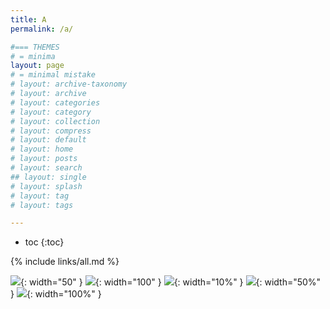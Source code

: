 ```yaml
---
title: A
permalink: /a/

#=== THEMES
# = minima
layout: page
# = minimal mistake
# layout: archive-taxonomy
# layout: archive
# layout: categories
# layout: category
# layout: collection
# layout: compress
# layout: default
# layout: home
# layout: posts
# layout: search
## layout: single
# layout: splash
# layout: tag
# layout: tags

---
```


* toc
{:toc}

{% include links/all.md %}

![]( {{site.assets}}/a/artificial_neuron.png){: width="50" }
![]( {{site.assets}}/a/artificial_neuron.png){: width="100" }
![]( {{site.assets}}/a/artificial_neuron.png){: width="10%" }
![]( {{site.assets}}/a/artificial_neuron.png){: width="50%" }
![]( {{site.assets}}/a/artificial_neuron.png){: width="100%" }

